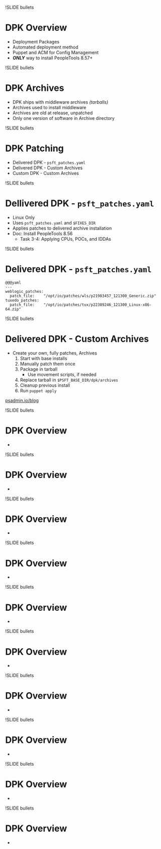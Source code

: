!SLIDE bullets

# DPK Overview

* Deployment Packages
* Automated deployment method
* Puppet and ACM for Config Management
* _**ONLY**_ way to install PeopleTools 8.57+

!SLIDE bullets

# DPK Archives

* DPK ships with middleware archives *(tarballs)*
* Archives used to install middleware
* Archives are old at release, unpatched
* Only one version of software in Archive directory

!SLIDE bullets

# DPK Patching

* Delivered DPK - `psft_patches.yaml`
* Delivered DPK - Custom Archives
* Custom DPK - Custom Archives

!SLIDE bullets

# Dellivered DPK - `psft_patches.yaml`

* Linux Only
* Uses `psft_patches.yaml` and `$FIXES_DIR`
* Applies patches to delivered archive installation 
* Doc: Install PeopleTools 8.56 
    * Task 3-4: Applying CPUs, POCs, and IDDAs 

!SLIDE bullets

# Delivered DPK - `psft_patches.yaml`

    @@@yaml
    ---
    weblogic_patches:   
      patch_file:    "/opt/io/patches/wls/p21983457_121300_Generic.zip"
    tuxedo_patches:
      patch_file:    "/opt/io/patches/tux/p22389246_121300_Linux-x86-64.zip"

!SLIDE bullets

# Delivered DPK - Custom Archives

* Create your own, fully patches, Archives
    1. Start with base installs
    1. Manually patch them once
    1. Package in tarball
        * Use movement scripts, if needed
    1. Replace tarball in `$PSFT_BASE_DIR/dpk/archives`
    1. Cleanup previous install
    1. Run `puppet apply`


[psadmin.io/blog](https://psadmin.io/2017/05/02/apply-cpu-patches-with-deployment-packages)

!SLIDE bullets

# DPK Overview

* 

!SLIDE bullets

# DPK Overview

* 

!SLIDE bullets

# DPK Overview

* 

!SLIDE bullets

# DPK Overview

* 

!SLIDE bullets

# DPK Overview

* 

!SLIDE bullets

# DPK Overview

* 

!SLIDE bullets

# DPK Overview

* 

!SLIDE bullets

# DPK Overview

* 

!SLIDE bullets

# DPK Overview

* 

!SLIDE bullets

# DPK Overview

* 

